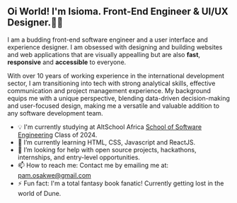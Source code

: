 ## Oi World! I'm Isioma. Front-End Engineer & UI/UX Designer.👋🏽

<!--
**isioma-talabi/Isioma-Talabi** is a ✨ _special_ ✨ repository because its `README.md` (this file) appears on your GitHub profile.-->

I am a budding front-end software engineer and a user interface and experience designer. I am obsessed with designing and building websites and web applications that are visually appealling but are also **fast**, **responsive** and **accessible** to everyone.

With over 10 years of working experience in the international development sector, I am transitioning into tech with strong analytical skills, effective communication and project management experience. My background equips me with a unique perspective, blending data-driven decision-making and user-focused design, making me a versatile and valuable addition to any software development team.

- 💡 I'm currently studying at AltSchool Africa [School of Software Engineering](https://engineering.altschoolafrica.com/) Class of 2024.
- 🌱 I’m currently learning HTML, CSS, Javascript and ReactJS.
- 🤔 I’m looking for help with open source projects, hackathons, internships, and entry-level opportunities.
- 📫 How to reach me: Contact me by emailing me at: [pam.osakwe@gmail.com](pam.osakwe@gmail.com) 
- ⚡ Fun fact: I'm a total fantasy book fanatic! Currently getting lost in the world of Dune.

